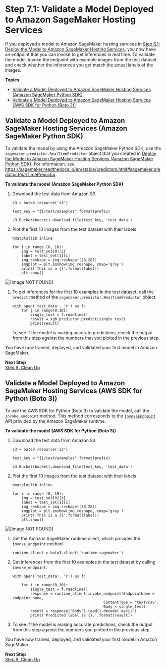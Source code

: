 # Step 7\.1: Validate a Model Deployed to Amazon SageMaker Hosting Services<a name="ex1-test-model-endpoint"></a>

If you deployed a model to Amazon SageMaker hosting services in [Step 6\.1: Deploy the Model to Amazon SageMaker Hosting Services](ex1-deploy-model.md), you now have an endpoint that you can invoke to get inferences in real time\. To validate the model, invoke the endpoint with example images from the test dataset and check whether the inferences you get match the actual labels of the images\.

**Topics**
+ [Validate a Model Deployed to Amazon SageMaker Hosting Services \(Amazon SageMaker Python SDK\)](#ex1-test-model-endpoint-sdk)
+ [Validate a Model Deployed to Amazon SageMaker Hosting Services \(AWS SDK for Python \(Boto 3\)\)](#ex1-test-model-endpoint-boto)

## Validate a Model Deployed to Amazon SageMaker Hosting Services \(Amazon SageMaker Python SDK\)<a name="ex1-test-model-endpoint-sdk"></a>

To validate the model by using the Amazon SageMaker Python SDK, use the `sagemaker.predictor.RealTimePredictor` object that you created in [Deploy the Model to Amazon SageMaker Hosting Services \(Amazon SageMaker Python SDK\)](ex1-deploy-model.md#ex1-deploy-model-sdk)\. For information, see [https://sagemaker\.readthedocs\.io/en/stable/predictors\.html\#sagemaker\.predictor\.RealTimePredictor](https://sagemaker.readthedocs.io/en/stable/predictors.html#sagemaker.predictor.RealTimePredictor)\.

**To validate the model \(Amazon SageMaker Python SDK\)**

1. Download the test data from Amazon S3\.

   ```
   s3 = boto3.resource('s3')
   
   test_key = "{}/test/examples".format(prefix)
   
   s3.Bucket(bucket).download_file(test_key, 'test_data')
   ```

1. Plot the first 10 images from the test dataset with their labels\.

   ```
   %matplotlib inline
                           
   for i in range (0, 10):
       img = test_set[0][i]
       label = test_set[1][i]
       img_reshape = img.reshape((28,28))
       imgplot = plt.imshow(img_reshape, cmap='gray')
       print('This is a {}'.format(label))
       plt.show()
   ```  
![\[Image NOT FOUND\]](http://docs.aws.amazon.com/sagemaker/latest/dg/images/test-digits.png)

1. To get inferences for the first 10 examples in the test dataset, call the `predict` method of the `sagemaker.predictor.RealTimePredictor` object\.

   ```
   with open('test_data', 'r') as f:
       for j in range(0,10):
           single_test = f.readline()
           result = xgb_predictor.predict(single_test)
           print(result)
   ```

   To see if the model is making accurate predictions, check the output from this step against the numbers that you plotted in the previous step\.

You have now trained, deployed, and validated your first model in Amazon SageMaker\.

**Next Step**  
[Step 9: Clean Up](ex1-cleanup.md)

## Validate a Model Deployed to Amazon SageMaker Hosting Services \(AWS SDK for Python \(Boto 3\)\)<a name="ex1-test-model-endpoint-boto"></a>

To use the AWS SDK for Python \(Boto 3\) to validate the model, call the `invoke_endpoint` method\. This method corresponds to the [ `InvokeEndpoint`](https://docs.aws.amazon.com/sagemaker/latest/APIReference/API_InvokeEndpoint.html) API provided by the Amazon SageMaker runtime\.

**To validate the model \(AWS SDK for Python \(Boto 3\)\)**

1. Download the test data from Amazon S3\.

   ```
   s3 = boto3.resource('s3')
   
   test_key = "{}/test/examples".format(prefix)
   
   s3.Bucket(bucket).download_file(test_key, 'test_data')
   ```

1. Plot the first 10 images from the test dataset with their labels\.

   ```
   %matplotlib inline
                           
   for i in range (0, 10):
       img = test_set[0][i]
       label = test_set[1][i]
       img_reshape = img.reshape((28,28))
       imgplot = plt.imshow(img_reshape, cmap='gray')
       print('This is a {}'.format(label))
       plt.show()
   ```  
![\[Image NOT FOUND\]](http://docs.aws.amazon.com/sagemaker/latest/dg/images/test-digits.png)

1. Get the Amazon SageMaker runtime client, which provides the `invoke_endpoint` method\.

   ```
   runtime_client = boto3.client('runtime.sagemaker')
   ```

1. Get inferences from the first 10 examples in the test dataset by calling `invoke_endpoint`\.

   ```
   with open('test_data', 'r') as f:
       
       for i in range(0,10):
           single_test = f.readline()
           response = runtime_client.invoke_endpoint(EndpointName = endpoint_name,
                                            ContentType = 'text/csv',
                                            Body = single_test)
           result = response['Body'].read().decode('ascii')
           print('Predicted label is {}.'.format(result))
   ```

1. To see if the model is making accurate predictions, check the output from this step against the numbers you plotted in the previous step\.

You have now trained, deployed, and validated your first model in Amazon SageMaker\.

**Next Step**  
[Step 9: Clean Up](ex1-cleanup.md)